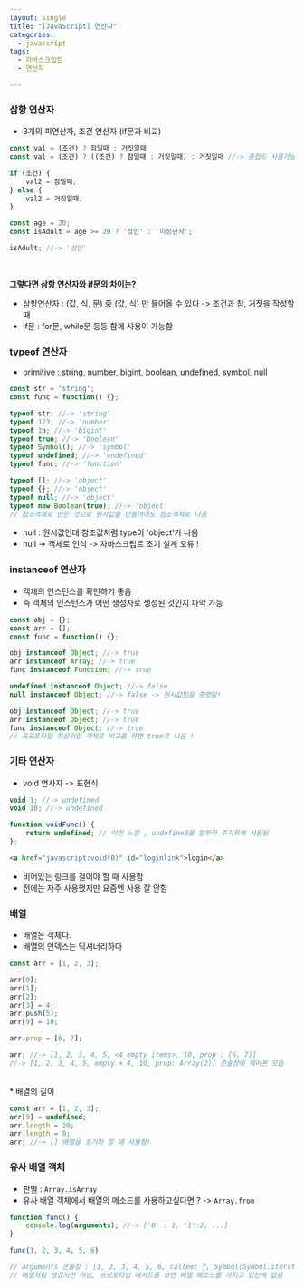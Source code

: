 ```yaml
---
layout: single
title: "[JavaScript] 연산자"
categories:
  - javascript
tags:
  - 자바스크립트  
  - 연산자

---
```




### 삼항 연산자 

* 3개의 피연산자, 조건 연산자 (if문과 비교)

```js
const val = (조건) ? 참일때 : 거짓일때 
const val = (조건) ? ((조건) ? 참일때 : 거짓일때) : 거짓일때 //-> 중첩도 사용가능 

if (조건) {
    val2 = 참일때;
} else {
    val2 = 거짓일때;
}
```

```js 
const age = 20;
const isAdult = age >= 20 ? '성인' : '미성년자';

isAdult; //-> '성인' 
```

<br/>

**그렇다면 삼항 연산자와 if문의 차이는?**

* 삼항연산자 : (값, 식, 문) 중 (값, 식) 만 들어올 수 있다 -> 조건과 참, 거짓을 작성할 때 
* if문 : for문, while문 등등 함께 사용이 가능함 



### typeof 연산자 

* primitive : string, number, bigint, boolean, undefined, symbol, null

```js
const str = 'string';
const func = function() {};

typeof str; //-> 'string'
typeof 123; //-> 'number'
typeof 1n; //-> 'bigint'
typeof true; //-> 'boolean'
typeof Symbol(); //-> 'symbol'
typeof undefined; //-> 'undefined'
typeof func; //-> 'function'
```

```js
typeof []; //-> 'object'
typeof {}; //-> 'object'
typeof null; //-> 'object'
typeof new Boolean(true); //-> 'object'
// 참조객체로 만든 것으로 원시값을 만들어내도 참조객체로 나옴 
```

* null : 원시값인데 참조값처럼 type이 'object'가 나옴 
* null -> 객체로 인식 -> 자바스크립트 초기 설계 오류 !



### instanceof 연산자 

* 객체의 인스턴스를 확인하기 좋음 
* 즉 객체의 인스턴스가 어떤 생성자로 생성된 것인지 파악 가능 

```js
const obj = {};
const arr = [];
const func = function() {};

obj instanceof Object; //-> true
arr instanceof Array; //-> true
func instanceof Function; //-> true

undefined instanceof Object; //-> false
null instanceof Object; //-> false -> 원시값임을 증명함!
```

```js
obj instanceof Object; //-> true
arr instanceof Object; //-> true
func instanceof Object; //-> true
// 프로토타입 최상위인 객체로 비교를 하면 true로 나옴 !
```



### 기타 연산자 

* void 연사자 -> 표현식 

```js
void 1; //-> undefined
void 10; //-> undefined

function voidFunc() {
    return undefined; // 이런 느낌 , undefined를 일부러 주기위해 사용됨 
};
```

```html
<a href="javascript:void(0)" id="loginlink">login</a>
```

* 비어있는 링크를 걸어야 할 때 사용함 
* 전에는 자주 사용했지만 요즘엔 사용 잘 안함 



### 배열 

* 배열은 객체다.
* 배열의 인덱스는 딕셔너리하다 

```js
const arr = [1, 2, 3];

arr[0];
arr[1];
arr[2];
arr[3] = 4;
arr.push(5);
arr[9] = 10;

arr.prop = [6, 7];

arr; //-> [1, 2, 3, 4, 5, <4 empty items>, 10, prop : [6, 7]]
//-> [1, 2, 3, 4, 5, empty × 4, 10, prop: Array(2)] 콘솔창에 찍어본 모습 
```
<br/>
* 배열의 길이 

```js
const arr = [1, 2, 3];
arr[9] = undefined;
arr.length = 20;
arr.length = 0;
arr; //-> [] 배열을 초기화 할 때 사용함!
```



### 유사 배열 객체 

* 판별 : `Array.isArray`
* 유사 배열 객체에서 배열의 메소드를 사용하고싶다면 ? -> `Array.from`

```js
function func() {
    console.log(arguments); //-> ['0' : 1, '1':2, ...]
}

func(1, 2, 3, 4, 5, 6) 

// arguments 콘솔창 : [1, 2, 3, 4, 5, 6, callee: ƒ, Symbol(Symbol.iterator): ƒ]
// 배열처럼 생겼지만 아님, 프로토타입 메서드를 보면 배열 메소드를 가지고 있는게 없음 
```



<br/>

<br/>





















